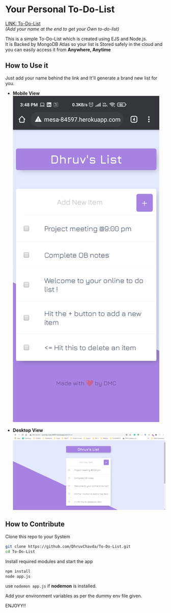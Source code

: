 # Your Personal To-Do-List

[LINK: To-Do-List](https://evening-mesa-84597.herokuapp.com/)  
*(Add your name at the end to get your Own to-do-list)*

This is a simple To-Do-List which is created using EJS and Node.js.  
It is Backed by MongoDB Atlas so your list is Stored safely in the cloud and you can easily access it from **Anywhere, Anytime**

## How to Use it

Just add your name behind the link and It'll generate a brand new list for you.

*   **Mobile View**
    ![Mobile](./READMEAssets/Mobile.jpeg)

*   **Desktop View**
    ![Desktop](./READMEAssets/Desktop.jpeg)

## How to Contribute

Clone this repo to your System
```bash
git clone https://github.com/DhruvChavda/To-Do-List.git
cd To-Do-List
```

Install required modules and start the app
```node
npm install
node app.js
```
use `nodemon app.js` if **nodemon** is installed.

Add your environment variables as per the dummy env file given.

ENJOYY!!
